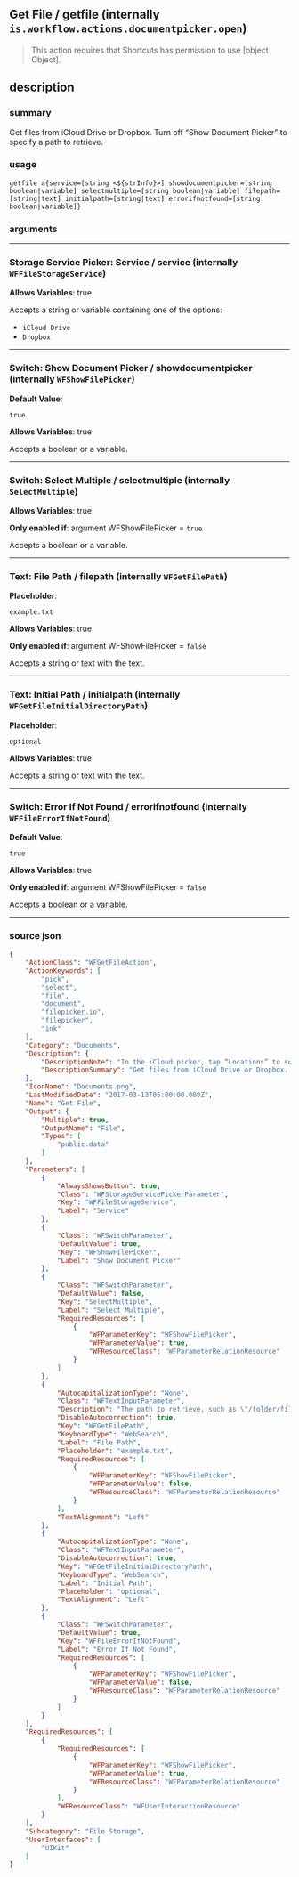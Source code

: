 
## Get File / getfile (internally `is.workflow.actions.documentpicker.open`)

> This action requires that Shortcuts has permission to use [object Object].


## description

### summary

Get files from iCloud Drive or Dropbox. Turn off “Show Document Picker” to specify a path to retrieve.


### usage
```
getfile a{service=[string <${strInfo}>] showdocumentpicker=[string boolean|variable] selectmultiple=[string boolean|variable] filepath=[string|text] initialpath=[string|text] errorifnotfound=[string boolean|variable]}
```

### arguments

---

### Storage Service Picker: Service / service (internally `WFFileStorageService`)
**Allows Variables**: true



Accepts a string 
or variable
containing one of the options:

- `iCloud Drive`
- `Dropbox`

---

### Switch: Show Document Picker / showdocumentpicker (internally `WFShowFilePicker`)
**Default Value**:
```
true
```
**Allows Variables**: true



Accepts a boolean
or a variable.

---

### Switch: Select Multiple / selectmultiple (internally `SelectMultiple`)
**Allows Variables**: true

**Only enabled if**: argument WFShowFilePicker = `true`

Accepts a boolean
or a variable.

---

### Text: File Path / filepath (internally `WFGetFilePath`)
**Placeholder**:
```
example.txt
```
**Allows Variables**: true

**Only enabled if**: argument WFShowFilePicker = `false`

Accepts a string 
or text
with the text.

---

### Text: Initial Path / initialpath (internally `WFGetFileInitialDirectoryPath`)
**Placeholder**:
```
optional
```
**Allows Variables**: true



Accepts a string 
or text
with the text.

---

### Switch: Error If Not Found / errorifnotfound (internally `WFFileErrorIfNotFound`)
**Default Value**:
```
true
```
**Allows Variables**: true

**Only enabled if**: argument WFShowFilePicker = `false`

Accepts a boolean
or a variable.

---

### source json

```json
{
	"ActionClass": "WFGetFileAction",
	"ActionKeywords": [
		"pick",
		"select",
		"file",
		"document",
		"filepicker.io",
		"filepicker",
		"ink"
	],
	"Category": "Documents",
	"Description": {
		"DescriptionNote": "In the iCloud picker, tap “Locations” to see document pickers from other apps.",
		"DescriptionSummary": "Get files from iCloud Drive or Dropbox. Turn off “Show Document Picker” to specify a path to retrieve."
	},
	"IconName": "Documents.png",
	"LastModifiedDate": "2017-03-13T05:00:00.000Z",
	"Name": "Get File",
	"Output": {
		"Multiple": true,
		"OutputName": "File",
		"Types": [
			"public.data"
		]
	},
	"Parameters": [
		{
			"AlwaysShowsButton": true,
			"Class": "WFStorageServicePickerParameter",
			"Key": "WFFileStorageService",
			"Label": "Service"
		},
		{
			"Class": "WFSwitchParameter",
			"DefaultValue": true,
			"Key": "WFShowFilePicker",
			"Label": "Show Document Picker"
		},
		{
			"Class": "WFSwitchParameter",
			"DefaultValue": false,
			"Key": "SelectMultiple",
			"Label": "Select Multiple",
			"RequiredResources": [
				{
					"WFParameterKey": "WFShowFilePicker",
					"WFParameterValue": true,
					"WFResourceClass": "WFParameterRelationResource"
				}
			]
		},
		{
			"AutocapitalizationType": "None",
			"Class": "WFTextInputParameter",
			"Description": "The path to retrieve, such as \"/folder/file.txt\"",
			"DisableAutocorrection": true,
			"Key": "WFGetFilePath",
			"KeyboardType": "WebSearch",
			"Label": "File Path",
			"Placeholder": "example.txt",
			"RequiredResources": [
				{
					"WFParameterKey": "WFShowFilePicker",
					"WFParameterValue": false,
					"WFResourceClass": "WFParameterRelationResource"
				}
			],
			"TextAlignment": "Left"
		},
		{
			"AutocapitalizationType": "None",
			"Class": "WFTextInputParameter",
			"DisableAutocorrection": true,
			"Key": "WFGetFileInitialDirectoryPath",
			"KeyboardType": "WebSearch",
			"Label": "Initial Path",
			"Placeholder": "optional",
			"TextAlignment": "Left"
		},
		{
			"Class": "WFSwitchParameter",
			"DefaultValue": true,
			"Key": "WFFileErrorIfNotFound",
			"Label": "Error If Not Found",
			"RequiredResources": [
				{
					"WFParameterKey": "WFShowFilePicker",
					"WFParameterValue": false,
					"WFResourceClass": "WFParameterRelationResource"
				}
			]
		}
	],
	"RequiredResources": [
		{
			"RequiredResources": [
				{
					"WFParameterKey": "WFShowFilePicker",
					"WFParameterValue": true,
					"WFResourceClass": "WFParameterRelationResource"
				}
			],
			"WFResourceClass": "WFUserInteractionResource"
		}
	],
	"Subcategory": "File Storage",
	"UserInterfaces": [
		"UIKit"
	]
}
```
